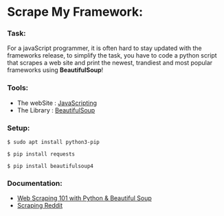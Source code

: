 # Scrape My Framework:

### **Task:** 
For a javaScript programmer, it is often hard to stay updated with the frameworks release, to simplify the task, you have to code a python script that scrapes a web site and print the newest, trandiest and most popular frameworks using **BeautifulSoup**!
### **Tools:**
+ The webSite : [JavaScripting](https://www.javascripting.com/)
+ The Library  : [BeautifulSoup](https://www.crummy.com/software/BeautifulSoup/bs4/doc/#quick-start)
### **Setup:**
```
$ sudo apt install python3-pip
```
```
$ pip install requests
```
```
$ pip install beautifulsoup4
```
### **Documentation:**
+ [Web Scraping 101 with Python & Beautiful Soup](https://codeburst.io/web-scraping-101-with-python-beautiful-soup-bb617be1f486 "codeburst")
+ [Scraping Reddit](https://www.datacamp.com/community/tutorials/scraping-reddit-python-scrapy "DataCamp")
